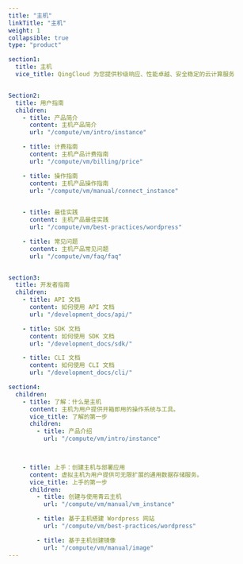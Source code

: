 ```yaml
---
title: "主机"
linkTitle: "主机"
weight: 1
collapsible: true
type: "product"

section1:
  title: 主机
  vice_title: QingCloud 为您提供秒级响应、性能卓越、安全稳定的云计算服务


Section2:
  title: 用户指南
  children:
    - title: 产品简介
      content: 主机产品简介
      url: "/compute/vm/intro/instance"

    - title: 计费指南
      content: 主机产品计费指南
      url: "/compute/vm/billing/price"

    - title: 操作指南
      content: 主机产品操作指南
      url: "/compute/vm/manual/connect_instance"
    

    - title: 最佳实践
      content: 主机产品最佳实践
      url: "/compute/vm/best-practices/wordpress"

    - title: 常见问题
      content: 主机产品常见问题
      url: "/compute/vm/faq/faq"


section3:
  title: 开发者指南
  children:
    - title: API 文档
      content: 如何使用 API 文档
      url: "/development_docs/api/"

    - title: SDK 文档
      content: 如何使用 SDK 文档
      url: "/development_docs/sdk/"

    - title: CLI 文档
      content: 如何使用 CLI 文档
      url: "/development_docs/cli/"

section4:
  children:
    - title: 了解：什么是主机
      content: 主机为用户提供开箱即用的操作系统与工具。
      vice_title: 了解的第一步
      children:
        - title: 产品介绍
          url: "/compute/vm/intro/instance"

        

    - title: 上手：创建主机与部署应用
      content: 虚拟主机为用户提供可无限扩展的通用数据存储服务。
      vice_title: 上手的第一步
      children: 
        - title: 创建与使用青云主机
          url: "/compute/vm/manual/vm_instance"

        - title: 基于主机搭建 Wordpress 网站
          url: "/compute/vm/best-practices/wordpress"

        - title: 基于主机创建镜像
          url: "/compute/vm/manual/image"
---
```



<!-- type: "product" 这个参数表明这是一个产品index页面 -->
<!-- section1 为产品index页面 主标题 副标题 video  video_img为视频图片  -->
<!-- section2 为产品index页面 第一个大块的用户文档配置  -->
<!-- section3 为产品index页面 第二个大块的开发者文档配置  -->
<!-- section4 为产品index页面 第三个大块的学习路径配置  -->
